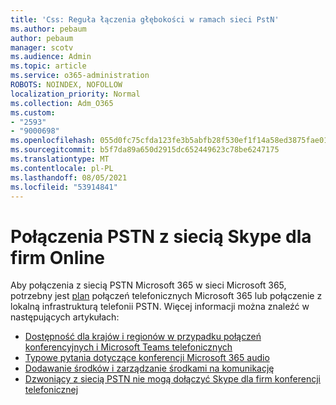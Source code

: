 ```yaml
---
title: 'Css: Reguła łączenia głębokości w ramach sieci PstN'
ms.author: pebaum
author: pebaum
manager: scotv
ms.audience: Admin
ms.topic: article
ms.service: o365-administration
ROBOTS: NOINDEX, NOFOLLOW
localization_priority: Normal
ms.collection: Adm_O365
ms.custom:
- "2593"
- "9000698"
ms.openlocfilehash: 055d0fc75cfda123fe3b5abfb28f530ef1f14a58ed3875fae01fc41c50e7ca84
ms.sourcegitcommit: b5f7da89a650d2915dc652449623c78be6247175
ms.translationtype: MT
ms.contentlocale: pl-PL
ms.lasthandoff: 08/05/2021
ms.locfileid: "53914841"
---
```

# <a name="pstn-calling-with-skype-for-business-online"></a>Połączenia PSTN z siecią Skype dla firm Online

Aby połączenia z siecią PSTN Microsoft 365 w sieci Microsoft 365, potrzebny jest [plan](https://docs.microsoft.com/microsoftteams/what-is-phone-system-in-office-365#more-about-calling-plans) połączeń telefonicznych Microsoft 365 lub połączenie z lokalną infrastrukturą telefonii PSTN. Więcej informacji można znaleźć w następujących artykułach:

- [Dostępność dla krajów i regionów w przypadku połączeń konferencyjnych i Microsoft Teams telefonicznych](https://docs.microsoft.com/microsoftteams/country-and-region-availability-for-audio-conferencing-and-calling-plans/country-and-region-availability-for-audio-conferencing-and-calling-plans)
- [Typowe pytania dotyczące konferencji Microsoft 365 audio](https://docs.microsoft.com/microsoftteams/audio-conferencing-common-questions)
- [Dodawanie środków i zarządzanie środkami na komunikację](https://docs.microsoft.com/microsoftteams/add-funds-and-manage-communications-credits)
- [Dzwoniący z siecią PSTN nie mogą dołączyć Skype dla firm konferencji telefonicznej](https://docs.microsoft.com/SkypeForBusiness/troubleshoot/online-conferencing/pstn-callers-cant-join-dial-in-call)
